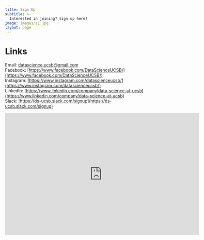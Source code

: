 ```yaml
---
title: Sign Up
subtitle: >-
  Interested in joining? Sign up here!
image: images/11.jpg
layout: page
---
```

# Links
Email: [datascience.ucsb@gmail.com](mailto:datascience.ucsb@gmail.com)  
Facebook: [https://www.facebook.com/DataScienceUCSB/](https://www.facebook.com/DataScienceUCSB/)  
Instagram: [https://www.instagram.com/datascienceucsb/](https://www.instagram.com/datascienceucsb/)  
LinkedIn: [https://www.linkedin.com/company/data-science-at-ucsb](https://www.linkedin.com/company/data-science-at-ucsb)  
Slack: [https://ds-ucsb.slack.com/signup](https://ds-ucsb.slack.com/signup)  

<iframe src="https://docs.google.com/forms/d/e/1FAIpQLScD4WnacfEWIKoFWiB7rNtbNLi0blrG3-4FJ7f_YTAhfpD3nQ/viewform?embedded=true" width="640" height="403" frameborder="0" marginheight="0" marginwidth="0">Loading…</iframe>
